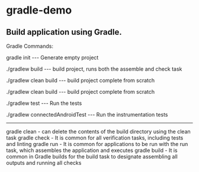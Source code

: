 # gradle-demo
<h2>Build application using Gradle.</h2>

Gradle Commands:

 gradle init  --- Generate empty project

./gradlew build --- build project, runs both the assemble and check task

./gradlew clean build --- build project complete from scratch

./gradlew clean build --- build project complete from scratch

./gradlew test --- Run the tests

./gradlew connectedAndroidTest --- Run the instrumentation tests

-----------------------------------------------------------------

gradle clean  -  can delete the contents of the build directory using the clean task
gradle check  -  It is common for all verification tasks, including tests and linting
gradle run    -  It is common for applications to be run with the run task, which assembles the application and executes
gradle build  -	 It is common in Gradle builds for the build task to designate assembling all outputs and running all checks

